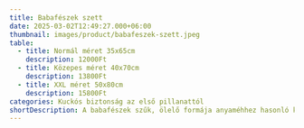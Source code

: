 ```yaml
---
title: Babafészek szett
date: 2025-03-02T12:49:27.000+06:00
thumbnail: images/product/babafeszek-szett.jpeg
table:
  - title: Normál méret 35x65cm
    description: 12000Ft
  - title: Közepes méret 40x70cm
    description: 13800Ft
  - title: XXL méret 50x80cm
    description: 15800Ft
categories: Kuckós biztonság az első pillanattól
shortDescription: A babafészek szűk, ölelő formája anyaméhhez hasonló környezetet teremt, ami megnyugtatja a babát és segíti a pihentető alvást. A szett tartalmazza a babafészket, párnát és takarót – mindent, amire a kényelmes pihenéshez szükség van.
---
```



